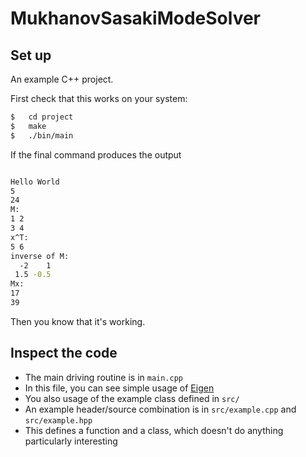 # MukhanovSasakiModeSolver

## Set up
An example C++ project.

First check that this works on your system:

```bash
$   cd project
$   make 
$   ./bin/main
```

If the final command produces the output
```bash

Hello World
5
24
M:
1 2
3 4
x^T:
5 6
inverse of M:
  -2    1
 1.5 -0.5
Mx:
17
39
```

Then you know that it's working.

## Inspect the code

* The main driving routine is in `main.cpp`
* In this file, you can see simple usage of [Eigen](http://eigen.tuxfamily.org/dox/group__TutorialMatrixClass.html)
* You also usage of the example class defined in `src/`
* An example header/source combination is in `src/example.cpp` and `src/example.hpp`
* This defines a function and a class, which doesn't do anything particularly interesting
